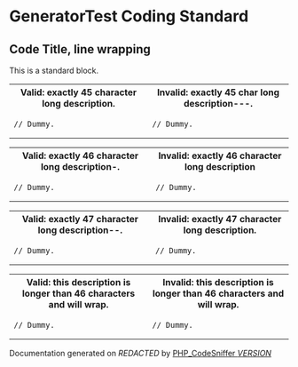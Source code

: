 # GeneratorTest Coding Standard

## Code Title, line wrapping
This is a standard block.
  <table>
   <tr>
    <th>Valid: exactly 45 character long description.</th>
    <th>Invalid: exactly 45 char long description---.</th>
   </tr>
   <tr>
<td>

    // Dummy.

</td>
<td>

    // Dummy.

</td>
   </tr>
  </table>
  <table>
   <tr>
    <th>Valid: exactly 46 character long description-.</th>
    <th>Invalid: exactly 46 character long description</th>
   </tr>
   <tr>
<td>

    // Dummy.

</td>
<td>

    // Dummy.

</td>
   </tr>
  </table>
  <table>
   <tr>
    <th>Valid: exactly 47 character long description--.</th>
    <th>Invalid: exactly 47 character long description.</th>
   </tr>
   <tr>
<td>

    // Dummy.

</td>
<td>

    // Dummy.

</td>
   </tr>
  </table>
  <table>
   <tr>
    <th>Valid: this description is longer than 46 characters and will wrap.</th>
    <th>Invalid: this description is longer than 46 characters and will wrap.</th>
   </tr>
   <tr>
<td>

    // Dummy.

</td>
<td>

    // Dummy.

</td>
   </tr>
  </table>

Documentation generated on *REDACTED* by [PHP_CodeSniffer *VERSION*](https://github.com/PHPCSStandards/PHP_CodeSniffer)
